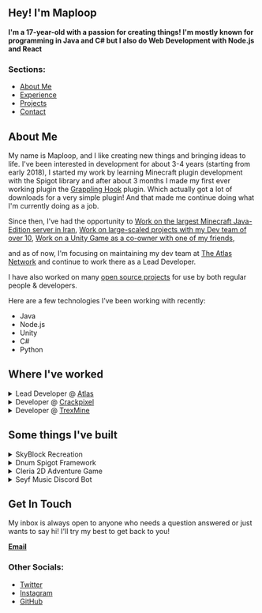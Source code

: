 
## Hey! I'm Maploop
**I'm a 17-year-old with a passion for creating things! I'm mostly known for programming in Java and C# but I also do Web Development with Node.js and React**

### Sections:
- [About Me](#about-me)
- [Experience](#where-ive-worked)
- [Projects](#some-things-ive-built)
- [Contact](#get-in-touch)

## About Me
My name is Maploop, and I like creating new things and bringing ideas to life.
I've been interested in development for about 3-4 years (starting from early 2018),
I started my work by learning Minecraft plugin development with the Spigot library
and after about 3 months I made my first ever working plugin the
[Grappling Hook](https://www.spigotmc.org/resources/grappling-hook-plugin-1-16-plugin.87186/) plugin.
Which actually got a lot of downloads for a very simple plugin! And that made me continue
doing what I'm currently doing as a job.

Since then, I've had the opportunity to
[Work on the largest Minecraft Java-Edition server in Iran](https://trexmine.com/),
[Work on large-scaled projects with my Dev team of over 10](https://github.com/AtlasNetworkDev),
[Work on a Unity Game as a co-owner with one of my friends](https://github.com/GaMeIsNtOvEr),

and as of now, I'm focusing on maintaining my dev team at
[The Atlas Network](https://discord.com/invite/atlasmc)
and continue to work there as a Lead Developer.

I have also worked on many [open source projects](https://github.com/Maploop/Atlas2FA)
for use by both regular people & developers.

Here are a few technologies I’ve been working with recently:
- Java
- Node.js
- Unity
- C#
- Python

## Where I've worked
<details><summary>Lead Developer @ <a href='https://discord.gg/invite/atlasmc'>Atlas</a></summary>
January 2021 - Present

- Communicate and manage multi-disciplinary teams of engineers, designers, producers, and clients on a daily basis
- Work with a variety of different languages, platforms, frameworks, and content management systems such as Java, JSP, JavaScript and Python
- Write modern, performant, maintainable code for a diverse array of client and internal projects
- Contributed to the Atlas2FA API and made our 2FA system easier to work with

</details>

<details><summary>Developer @ <a href='https://github.com/Maploop'>Crackpixel</a></summary>
September 2020 - January 2021

- Worked on multiple Minecraft plugins
- Initiated the first large-scaled project
- Communication with players -- taking in ideas and bug reports
- Handling the backend servers with Perodactyl
  **The server was disbanded due to problems between the owners of the server**

</details>

<details><summary>Developer @ <a href='https://trexmine.com'>TrexMine</a></summary>
January 2021 - April 2021

- Worked on multiple projects
- Worked on a large-scaled custom BedWars project
- Backend database management with MySQL

</details>

## Some things I've built
<details><summary>SkyBlock Recreation</summary>

The best commercial Hypixel SkyBlock Sandbox / Recreation currently available. 
Contains <a href='https://www.youtube.com/watch?v=Ki-pgqXw8mQ'>Gemstones</a>, <a href='https://media.discordapp.net/attachments/830482566136987648/991690240358109195/unknown.png'>70% of Hypixels Items</a>, <a href='https://youtu.be/afpA8XtUrGg'>Dwarven Mines</a>, <a href='https://cdn.discordapp.com/attachments/910234398572564500/987734153602674718/unknown.png'>Guilds</a>, <a href='https://media.discordapp.net/attachments/910234398572564500/933647096744149042/unknown.png'>Auction House</a>,
NPC shops, Quests, Islands, Bazaar and just about everything else!

image here!!

</details>

<details><summary>Dnum Spigot Framework</summary>

A simple framework with pre-made libraries such as Commands, NPCs,
Holograms, SignGUI, Packet Listener, GUI, etc.
Click <a href='https://github.com/Maploop'>here</a> to view the project on github!

</details>

<details><summary>Cleria 2D Adventure Game</summary>

A 2D Game built with pure Java without the use of any libraries!
Cleria is a 2D Adventure Game which is still incomplete, features that are in the game right now consist of:
- Health and attribute system
- Optimized rendering and drawing tiles system
- Entities with AI
- NPC dialogues
- Inventory system, items and collectibles
 
Click <a href='https://github.com/Maploop/Cleria'>here</a> to view the project on github!

</details>

<details><summary>Seyf Music Discord Bot</summary>

Seyf Bot is a discord bot I made using Node.js that plays music using the discord-player library.
This bot was made for a friend's server originally but I decided to publish the code on GitHub for free use.

Click <a href='https://github.com/Maploop/Siefbot'>here</a> to view the project on github!

</details>

## Get In Touch
My inbox is always open to anyone who needs a question answered or just wants to say hi!
I'll try my best to get back to you!

__**[Email](maploop.val@gmail.com)**__
### Other Socials:
- [Twitter](https://twitter.com/maploop_v)
- [Instagram](https://www.instagram.com/maploop.val)
- [GitHub](https://github.com/Maploop)
